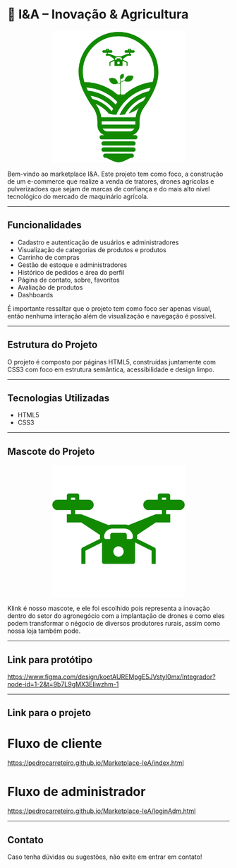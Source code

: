 # 🌱 I&A – Inovação & Agricultura

<div align="center">

  <img src="imagens/imgs/Logo-Integrador.png" width="300" height="300" alt="Logo Integrador">

</div>

Bem-vindo ao marketplace I&A. Este projeto tem como foco, a construção de um e-commerce que realize a venda de tratores, drones agrícolas e pulverizadoes que sejam de marcas de confiança e do mais alto nível tecnológico do mercado de maquinário agrícola.

---

## Funcionalidades

- Cadastro e autenticação de usuários e administradores
- Visualização de categorias de produtos e produtos 
- Carrinho de compras
- Gestão de estoque e administradores
- Histórico de pedidos e área do perfil
- Página de contato, sobre, favoritos
- Avaliação de produtos
- Dashboards

É importante ressaltar que o projeto tem como foco ser apenas visual, então nenhuma interação além de visualização e navegação é possível.

---

## Estrutura do Projeto

O projeto é composto por páginas HTML5, construídas juntamente com CSS3 com foco em estrutura semântica, acessibilidade e design limpo.

---

## Tecnologias Utilizadas

- HTML5
- CSS3

---

## Mascote do Projeto

<div align="center">

  <img src="imagens/imgs/Mascote.png" width="300" height="300" alt="Mascote">

</div>

Klink é nosso mascote, e ele foi escolhido pois representa a inovação dentro do setor do agronegócio com a implantação de drones e como eles podem transformar o négocio de diversos produtores rurais, assim como nossa loja também pode.

---

## Link para protótipo

https://www.figma.com/design/koetAUREMpgE5JVstyI0mx/Integrador?node-id=1-2&t=9b7L9gMX3EIiwzhm-1

---

## Link para o projeto

# Fluxo de cliente
https://pedrocarreteiro.github.io/Marketplace-IeA/index.html

# Fluxo de administrador
https://pedrocarreteiro.github.io/Marketplace-IeA/loginAdm.html

---

## Contato

Caso tenha dúvidas ou sugestões, não exite em entrar em contato!

